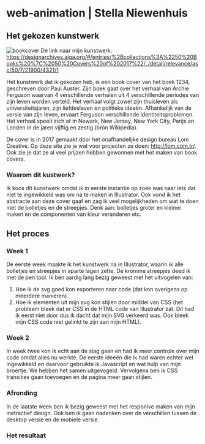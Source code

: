 # web-animation | Stella Niewenhuis


## Het gekozen kunstwerk 

![bookcover](https://user-images.githubusercontent.com/45544342/82782591-f4d4fb80-9e5c-11ea-9146-38f52ce1e404.jpg)
De link naar mijn kunstwerk: 
https://designarchives.aiga.org/#/entries/%2Bcollections%3A%2250%20Books%20%7C%2050%20Covers%20of%202017%22/_/detail/relevance/asc/50/7/21900/4321/1

Het kunstwerk dat ik gekozen heb, is een book cover van het boek 1234, geschreven door Paul Auster. Zijn boek gaat over het verhaal van Archie Ferguson waarvan 4 verschillende verhalen uit 4 verschillende periodes van zijn leven worden verteld.
Het verhaal volgt zowel zijn thuisleven als universiteitsjaren, zijn liefdesleven en politieke ideeën. Afhankelijk van de versie van zijn leven, ervaart Ferguson verschillende identiteitsproblemen. Het verhaal speelt zich af in Newark, New Jersey, New York City, Parijs en Londen in de jaren vijftig en zestig (bron Wikipedia). 

De cover is in 2017 gemaakt door het onafhandelijke design bureau Lom Creative. Op deze site zie je wat voor projecten ze doen: http://lom.com.tr/. Ook zie je dat ze al veel prijzen hebben gewonnen met het maken van book covers. 

### Waarom dit kustwerk?
Ik koos dit kunstwerk omdat ik in eerste instantie op zoek was naar iets dat niet te ingewikkeld was om na te maken in Illustrator. Ook vond ik het abstracte aan deze cover gaaf en zag ik veel mogelijkheden om wat te doen met de bolletjes en de streepjes. Denk aan: bolletjes groter en kleiner maken en de componenten van kleur veranderen etc. 

## Het proces
### Week 1
De eerste week maakte ik het kunstwerk na in Illustrator, waarin ik alle bolletjes en streepjes in aparte lagen zette. De kromme streepjes deed ik met de pen tool. Ik ben aardig lang bezig geweest met het uitvogelen van: 
1. Hoe ik de svg goed kon exporteren naar code (dat kon overigens op meerdere manieren). 
2. Hoe ik elementen uit mijn svg kon stijlen door middel van CSS (het probleem bleek dat er CSS in de HTML code van Illustrator zat. Dit had ik eerst niet door dus ik dacht dat mijn SVG verkeerd was. Ook bleek mijn CSS code niet gelinkt te zijn aan mijn HTML). 

### Week 2 
In week twee kon ik echt aan de slag gaan en had ik meer controle over mijn code omdat alles nu werkte. 
De eerste ideeën die ik had waren echter wel ingewikkeld en daarvoor gebruikte ik Javascript en wat hulp van mijn broertje.  We hebben het samen uitgevogeld. Vervolgens ben ik CSS transities gaan toevoegen en de pagina meer gaan stijlen. 

### Afronding 
In de laatste week ben ik bezig geweest met het responive maken van mijn inetractief design. Ook ben ik gaan nadenken over de verschillen tussen de desktop versie en de mobiele versie. 


### Het resultaat 
















